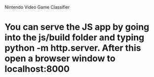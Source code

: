 Nintendo Video Game Classifier

# You can serve the JS app by going into the js/build folder and typing python -m http.server. After this open a browser window to localhost:8000
